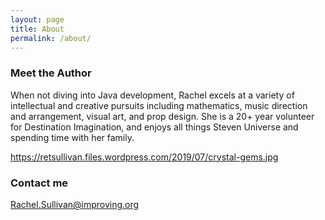 ```yaml
---
layout: page
title: About
permalink: /about/
---
```

 

### Meet the Author

When not diving into Java development, Rachel excels at a variety of intellectual and creative pursuits including mathematics, music direction and arrangement, visual art, and prop design.  She is a 20+ year volunteer for Destination Imagination, and enjoys all things Steven Universe and spending time with her family.

https://retsullivan.files.wordpress.com/2019/07/crystal-gems.jpg

### Contact me

[Rachel.Sullivan@improving.org](mailto:Rachel.Sullivan@improving.org)
